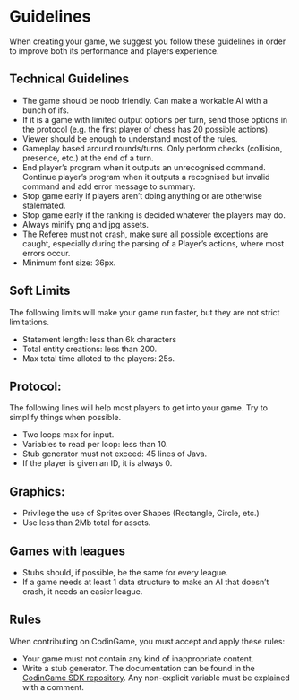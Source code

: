 # Guidelines

When creating your game, we suggest you follow these guidelines in order to improve both its performance and players experience.

## Technical Guidelines

- The game should be noob friendly. Can make a workable AI with a bunch of ifs. 
- If it is a game with limited output options per turn, send those options in the protocol (e.g. the first player of chess has 20 possible actions).
- Viewer should be enough to understand most of the rules.
- Gameplay based around rounds/turns. Only perform checks (collision, presence, etc.) at the end of a turn.
- End player’s program when it outputs an unrecognised command. Continue player’s program when it outputs a recognised but invalid command and add error message to summary.
- Stop game early if players aren’t doing anything or are otherwise stalemated.
- Stop game early if the ranking is decided whatever the players may do.
- Always minify png and jpg assets.
- The Referee must not crash, make sure all possible exceptions are caught, especially during the parsing of a Player’s actions, where most errors occur.
- Minimum font size: 36px.

## Soft Limits

The following limits will make your game run faster, but they are not strict limitations.

- Statement length: less than 6k characters
- Total entity creations: less than 200.
- Max total time alloted to the players: 25s.

## Protocol:

The following lines will help most players to get into your game. Try to simplify things when possible. 

- Two loops max for input.
- Variables to read per loop: less than 10.
- Stub generator must not exceed: 45 lines of Java.
- If the player is given an ID, it is always 0.

## Graphics:

- Privilege the use of Sprites over Shapes (Rectangle, Circle, etc.)
- Use less than 2Mb total for assets.

## Games with leagues

- Stubs should, if possible, be the same for every league.
- If a game needs at least 1 data structure to make an AI that doesn’t crash, it needs an easier league.

## Rules

When contributing on CodinGame, you must accept and apply these rules:

- Your game must not contain any kind of inappropriate content.
- Write a stub generator. The documentation can be found in the [CodinGame SDK repository](https://github.com/CodinGame/codingame-game-engine/blob/master/stubGeneratorSyntax.md). Any non-explicit variable must be explained with a comment.
